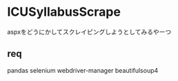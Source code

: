 # ICUSyllabusScrape

aspxをどうにかしてスクレイピングしようとしてみるやーつ

## req

pandas
selenium
webdriver-manager
beautifulsoup4
